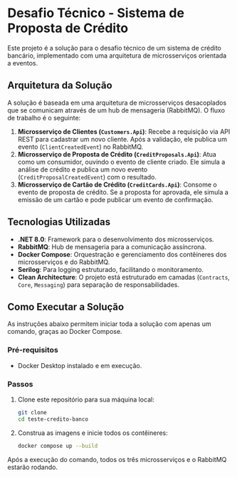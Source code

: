 # Desafio Técnico - Sistema de Proposta de Crédito

Este projeto é a solução para o desafio técnico de um sistema de crédito bancário, implementado com uma arquitetura de microsserviços orientada a eventos.

## Arquitetura da Solução

A solução é baseada em uma arquitetura de microsserviços desacoplados que se comunicam através de um hub de mensageria (RabbitMQ). O fluxo de trabalho é o seguinte:

1.  **Microsserviço de Clientes (`Customers.Api`)**: Recebe a requisição via API REST para cadastrar um novo cliente. Após a validação, ele publica um evento (`ClientCreatedEvent`) no RabbitMQ.
2.  **Microsserviço de Proposta de Crédito (`CreditProposals.Api`)**: Atua como um consumidor, ouvindo o evento de cliente criado. Ele simula a análise de crédito e publica um novo evento (`CreditProposalCreatedEvent`) com o resultado.
3.  **Microsserviço de Cartão de Crédito (`CreditCards.Api`)**: Consome o evento de proposta de crédito. Se a proposta for aprovada, ele simula a emissão de um cartão e pode publicar um evento de confirmação.

## Tecnologias Utilizadas

* **.NET 8.0**: Framework para o desenvolvimento dos microsserviços.
* **RabbitMQ**: Hub de mensageria para a comunicação assíncrona.
* **Docker Compose**: Orquestração e gerenciamento dos contêineres dos microsserviços e do RabbitMQ.
* **Serilog**: Para logging estruturado, facilitando o monitoramento.
* **Clean Architecture**: O projeto está estruturado em camadas (`Contracts`, `Core`, `Messaging`) para separação de responsabilidades.

## Como Executar a Solução

As instruções abaixo permitem iniciar toda a solução com apenas um comando, graças ao Docker Compose.

### Pré-requisitos

* Docker Desktop instalado e em execução.

### Passos

1.  Clone este repositório para sua máquina local:
    ```bash
    git clone
    cd teste-credito-banco
    ```
2.  Construa as imagens e inicie todos os contêineres:
    ```bash
    docker compose up --build
    ```
Após a execução do comando, todos os três microsserviços e o RabbitMQ estarão rodando.
